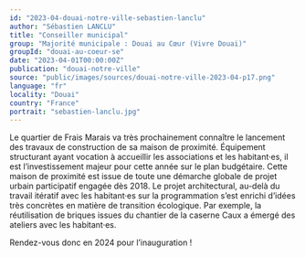 ```yaml
---
id: "2023-04-douai-notre-ville-sebastien-lanclu"
author: "Sébastien LANCLU"
title: "Conseiller municipal"
group: "Majorité municipale : Douai au Cœur (Vivre Douai)"
groupId: "douai-au-coeur-se"
date: "2023-04-01T00:00:00Z"
publication: "douai-notre-ville"
source: "public/images/sources/douai-notre-ville-2023-04-p17.png"
language: "fr"
locality: "Douai"
country: "France"
portrait: "sebastien-lanclu.jpg"
---
```


Le quartier de Frais Marais va très prochainement connaître le lancement des travaux de construction de sa maison de proximité. Équipement structurant ayant vocation à accueillir les associations et les habitant·es, il est l’investissement majeur pour cette année sur le plan budgétaire. Cette maison de proximité est issue de toute une démarche globale de projet urbain participatif engagée dès 2018. Le projet architectural, au-delà du travail itératif avec les habitant·es sur la programmation s’est enrichi d’idées très concrètes en matière de transition écologique.  Par exemple, la réutilisation de briques issues du chantier de la caserne Caux a émergé des ateliers avec les habitant·es.

Rendez-vous donc en 2024 pour l’inauguration !
